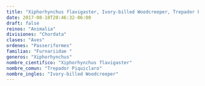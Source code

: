 ```yaml
---
title: "Xiphorhynchus flavigaster, Ivory-billed Woodcreeper, Trepador Piquiclaro"
date: 2017-08-18T20:46:32-06:00
draft: false
reinos: "Animalia"
divisiones: "Chordata"
clases: "Aves"
ordenes: "Passeriformes"
familias: "Furnariidae "
generos: "Xiphorhynchus"
nombre_cientifico: "Xiphorhynchus flavigaster"
nombre_comun: "Trepador Piquiclaro"
nombre_ingles: "Ivory-billed Woodcreeper"
---
```


